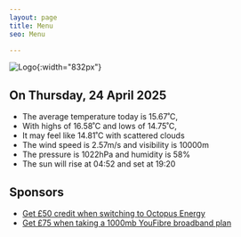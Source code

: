 ```yaml
---
layout: page
title: Menu
seo: Menu

---
```


![Logo](/images/logo.jpg){:width="832px"}

<!-- weather_marker starts -->
## On Thursday, 24 April 2025

- The average temperature today is 15.67˚C,
- With highs of 16.58˚C and lows of 14.75˚C,
- It may feel like 14.81˚C with scattered clouds
- The wind speed is 2.57m/s and visibility is 10000m
- The pressure is 1022hPa and humidity is 58%
- The sun will rise at 04:52 and set at 19:20

<!-- weather_marker ends -->

## Sponsors

- [Get £50 credit when switching to Octopus Energy](https://bit.ly/3oD1nnS)
- [Get £75 when taking a 1000mb YouFibre broadband plan](https://aklam.io/91zWhU?)
